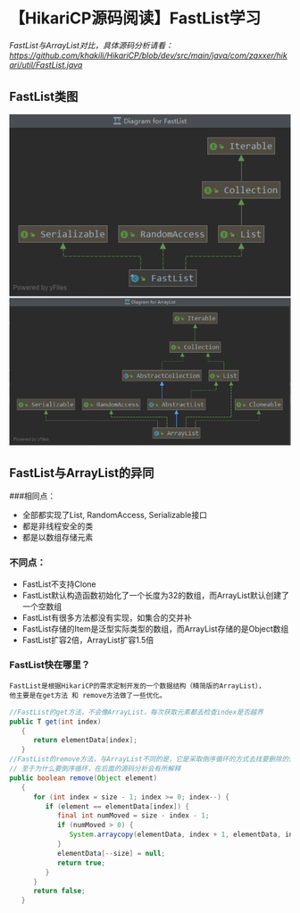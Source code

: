 # 【HikariCP源码阅读】FastList学习
###### FastList与ArrayList对比，具体源码分析请看： https://github.com/khakili/HikariCP/blob/dev/src/main/java/com/zaxxer/hikari/util/FastList.java
## FastList类图
![](./image/FastList类图.png)
![](./image/ArrayList类图.png)

## FastList与ArrayList的异同

###相同点：
   - 全部都实现了List<T>, RandomAccess, Serializable接口
   - 都是非线程安全的类
   - 都是以数组存储元素
### 不同点：
   - FastList不支持Clone
   - FastList默认构造函数初始化了一个长度为32的数组，而ArrayList默认创建了一个空数组
   - FastList有很多方法都没有实现，如集合的交并补
   - FastList存储的Item是泛型实际类型的数组，而ArrayList存储的是Object数组
   - FastList扩容2倍，ArrayList扩容1.5倍
### FastList快在哪里？
    FastList是根据HikariCP的需求定制开发的一个数据结构（精简版的ArrayList），
    他主要是在get方法 和 remove方法做了一些优化。
    
```java
//FastList的get方法，不会像ArrayList，每次获取元素都去检查index是否越界
public T get(int index)
   {
      return elementData[index];
   }
//FastList的remove方法，与ArrayList不同的是，它是采取倒序循环的方式去找要删除的元素，
// 至于为什么要倒序循环，在后面的源码分析会有所解释
public boolean remove(Object element)
   {
      for (int index = size - 1; index >= 0; index--) {
         if (element == elementData[index]) {
            final int numMoved = size - index - 1;
            if (numMoved > 0) {
               System.arraycopy(elementData, index + 1, elementData, index, numMoved);
            }
            elementData[--size] = null;
            return true;
         }
      }
      return false;
   }
```
